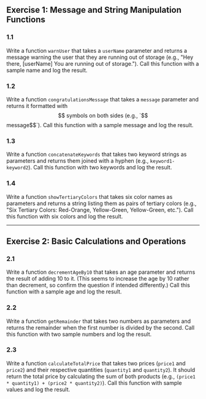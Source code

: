 ## Exercise 1: Message and String Manipulation Functions

### 1.1
Write a function `warnUser` that takes a `userName` parameter and returns a message warning the user that they are running out of storage (e.g., "Hey there, [userName] You are running out of storage."). Call this function with a sample name and log the result.

### 1.2
Write a function `congratulationsMessage` that takes a `message` parameter and returns it formatted with $$ symbols on both sides (e.g., `$$message$$`). Call this function with a sample message and log the result.

### 1.3
Write a function `concatenateKeywords` that takes two keyword strings as parameters and returns them joined with a hyphen (e.g., `keyword1-keyword2`). Call this function with two keywords and log the result.

### 1.4
Write a function `showTertiaryColors` that takes six color names as parameters and returns a string listing them as pairs of tertiary colors (e.g., "Six Tertiary Colors: Red-Orange, Yellow-Green, Yellow-Green, etc."). Call this function with six colors and log the result.

---

## Exercise 2: Basic Calculations and Operations

### 2.1
Write a function `decrementAgeBy10` that takes an age parameter and returns the result of adding 10 to it. (This seems to increase the age by 10 rather than decrement, so confirm the question if intended differently.) Call this function with a sample age and log the result.

### 2.2
Write a function `getRemainder` that takes two numbers as parameters and returns the remainder when the first number is divided by the second. Call this function with two sample numbers and log the result.

### 2.3
Write a function `calculateTotalPrice` that takes two prices (`price1` and `price2`) and their respective quantities (`quantity1` and `quantity2`). It should return the total price by calculating the sum of both products (e.g., `(price1 * quantity1) + (price2 * quantity2)`). Call this function with sample values and log the result.


